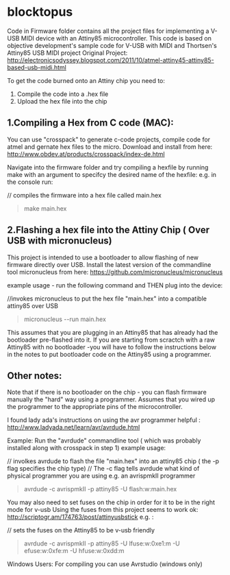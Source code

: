 blocktopus
==========

Code in Firmware folder contains all the project files for implementing a V-USB MIDI device with an Attiny85 microcontroller.
This code is based on objective development's sample code for V-USB with MIDI and Thortsen's Attiny85 USB MIDI project 
Original Project: http://electronicsodyssey.blogspot.com/2011/10/atmel-attiny45-attiny85-based-usb-midi.html

To get the code burned onto an Attiny chip you need to:
1. Compile the code into a .hex file
2. Upload the hex file into the chip

1.Compiling a Hex from C code (MAC):
-----------------------------------------
You can use "crosspack" to generate c-code projects, compile code for atmel and gernate hex files to the micro. 
Download and install from here:  http://www.obdev.at/products/crosspack/index-de.html

Navigate into the firmware folder and try compiling a hexfile by running make 
with an argument to specifcy the desired name of the hexfile:
e.g. in the console run:

// compiles the firmware into a hex file called main.hex
> make main.hex  


2.Flashing a hex file into the Attiny Chip ( Over USB with micronucleus)
------------------------------------------
This project is intended to use a bootloader to allow flashing of new firmware directly over USB.
Install the latest version of the commandline tool micronucleus from here: https://github.com/micronucleus/micronucleus

example usage - run the following command and THEN plug into the device:

//invokes micronucleus to put the hex file "main.hex" into a compatible attiny85 over USB
> micronucleus --run main.hex  


This assumes that you are plugging in an Attiny85 that has already had the bootloader pre-flashed into it.
If you are starting from scractch with a raw Attiny85 with no bootloader -you will have to follow the instructions below
in the notes to put bootloader code on the Attiny85 using a programmer.


Other notes:
------------
Note that if there is no bootloader on the chip - you can flash firmware manually the "hard" way using a programmer.
Assumes that you wired up the programmer to the appropriate pins of the microcontroller.

I found lady ada's instructions on using the avr programmer helpful :
http://www.ladyada.net/learn/avr/avrdude.html

Example:
Run the "avrdude" commandline tool ( which was probably installed along with crosspack in step 1)
example usage:

// involkes avrdude to flash the file "main.hex" into an attiny85 chip ( the -p flag specifies the chip type) 
// The -c flag tells avrdude what kind of physical programmer you are using e.g. an avrispmkII programmer
> avrdude -c avrispmkII -p attiny85 -U flash:w:main.hex



You may also need to set fuses on the chip in order for it to be in the right mode for v-usb
Using the fuses from this project seems to work ok: http://scriptogr.am/174763/post/attinyusbstick
e.g. :

// sets the fuses on the Attiny85 to be v-usb friendly
> avrdude -c avrispmkII -p attiny85 -U lfuse:w:0xe1:m -U efuse:w:0xfe:m -U hfuse:w:0xdd:m

Windows Users: 
For compiling you can use Avrstudio (windows only)
